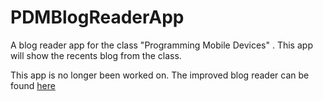 PDMBlogReaderApp
================

A blog reader app for the class "Programming Mobile Devices" . This app will show the recents blog from the class.

This app is no longer been worked on. The improved blog reader can be found [here](https://github.com/josecolella/BlogReaderv2)
